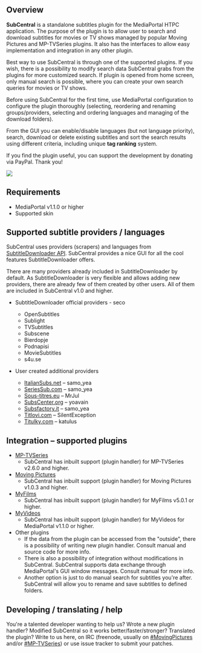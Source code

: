 ## Overview ##

**SubCentral** is a standalone subtitles plugin for the MediaPortal HTPC application. The purpose of the plugin is to allow user to search and download subtitles for movies or TV shows managed by popular Moving Pictures and MP-TVSeries plugins. It also has the interfaces to allow easy implementation and integration in any other plugin.

Best way to use SubCentral is through one of the supported plugins. If you wish, there is a possibility to modify search data SubCentral grabs from the plugins for more customized search. If plugin is opened from home screen, only manual search is possible, where you can create your own search queries for movies or TV shows.

Before using SubCentral for the first time, use MediaPortal configuration to configure the plugin thoroughly (selecting, reordering and renaming groups/providers, selecting and ordering languages and managing of the download folders).

From the GUI you can enable/disable languages (but not language priority), search, download or delete existing subtitles and sort the search results using different criteria, including unique **tag ranking** system.

If you find the plugin useful, you can support the development by donating via PayPal. Thank you!

[![](https://www.paypalobjects.com/WEBSCR-640-20110429-1/en_US/i/btn/btn_donate_SM.gif)](https://www.paypal.com/cgi-bin/webscr?cmd=_donations&business=3TXC5D2X4ZPM6&lc=FI&item_name=SubCentral&currency_code=EUR&bn=PP%2dDonationsBF%3abtn_donateCC_LG%2egif%3aNonHosted)


## Requirements ##

  * MediaPortal v1.1.0 or higher
  * Supported skin


## Supported subtitle providers / languages ##

SubCentral uses providers (scrapers) and languages from [SubtitleDownloader API](http://www.assembla.com/spaces/subtitledownloader/). SubCentral provides a nice GUI for all the cool features SubtitleDownloader offers.

There are many providers already included in SubtitleDownloader by default. As SubtitleDownloader is very flexible and allows adding new providers, there are already few of them created by other users. All of them are included in SubCentral v1.0 and higher.

  * SubtitleDownloader official providers - seco
    * OpenSubtitles
    * Sublight
    * TVSubtitles
    * Subscene
    * Bierdopje
    * Podnapisi
    * MovieSubtitles
    * s4u.se

  * User created additional providers
    * [ItalianSubs.net](http://forum.team-mediaportal.com/mediaportal-plugins-47/subtitledownloader-2-4-a-71651/index23.html#post708045) – samo\_yea
    * [SeriesSub.com](http://forum.team-mediaportal.com/mediaportal-plugins-47/subtitledownloader-2-3-a-71651/index22.html#post705997) – samo\_yea
    * [Sous-titres.eu](http://forum.team-mediaportal.com/subcentral-544/subtitledownloader-2-9-a-71651/index26.html#post752283) – MrJul
    * [SubsCenter.org](http://forum.team-mediaportal.com/subcentral-544/subtitledownloader-2-9-a-71651/index26.html#post750495) – yoavain
    * [Subsfactory.it](http://forum.team-mediaportal.com/mediaportal-plugins-47/subtitledownloader-2-3-a-71651/index21.html#post693203) – samo\_yea
    * [Titlovi.com](http://forum.team-mediaportal.com/mediaportal-plugins-47/subtitledownloader-2-4-a-71651/index23.html#post708115) – SilentException
    * [Titulky.com](http://forum.team-mediaportal.com/mediaportal-plugins-47/subcentral-v0-9-1-download-manage-subtitles-moving-pictures-mediaportal-tvseries-others-85545/index13.html#post739052) – katulus

## Integration – supported plugins ##

  * [MP-TVSeries](http://code.google.com/p/mptvseries/)
    * SubCentral has inbuilt support (plugin handler) for MP-TVSeries v2.6.0 and higher.
  * [Moving Pictures](http://code.google.com/p/moving-pictures/)
    * SubCentral has inbuilt support (plugin handler) for Moving Pictures v1.0.3 and higher.
  * [MyFilms](http://code.google.com/p/my-films/)
    * SubCentral has inbuilt support (plugin handler) for MyFilms v5.0.1 or higher.
  * [MyVideos](http://www.team-mediaportal.com/mediaportal-features/video-dvd)
    * SubCentral has inbuilt support (plugin handler) for MyVideos for MediaPortal v1.1.0 or higher.
  * Other plugins
    * If the data from the plugin can be accessed from the "outside", there is a possibility of writing new plugin handler. Consult manual and source code for more info.
    * There is also a possibility of integration without modifications in SubCentral. SubCentral supports data exchange through MediaPortal's GUI window messages. Consult manual for more info.
    * Another option is just to do manual search for subtitles you're after. SubCentral will allow you to rename and save subtitles to defined folders.


## Developing / translating / help ##

You're a talented developer wanting to help us? Wrote a new plugin handler? Modified SubCentral so it works better/faster/stronger? Translated the plugin? Write to us here, on IRC (freenode, usually on [#MovingPictures](irc://irc.freenode.net/MovingPictures) and/or [#MP-TVSeries](irc://irc.freenode.net/MP-TVSeries)) or use issue tracker to submit your patches.



